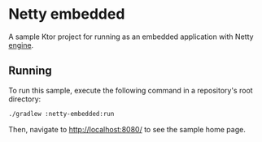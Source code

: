 # Netty embedded

A sample Ktor project for running as an embedded application with Netty [engine](https://ktor.io/docs/engines.html).

## Running

To run this sample, execute the following command in a repository's root directory:

```bash
./gradlew :netty-embedded:run
```
 
Then, navigate to [http://localhost:8080/](http://localhost:8080/) to see the sample home page.
